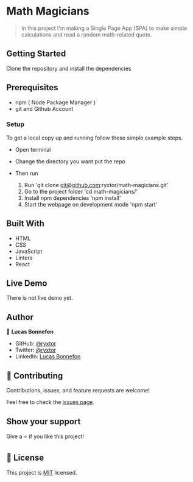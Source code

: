 # Math Magicians

>  In this project I'm making a Single Page App (SPA) to make simple calculations and read a random math-related quote.

## Getting Started

Clone the repository and install the dependencies

## Prerequisites

- npm ( Node Package Manager )
- git and Github Account

### Setup

To get a local copy up and running follow these simple example steps.

- Open terminal
- Change the directory you want put the repo
- Then run
  
   1. Run 'git clone git@github.com:ryxtor/math-magicians.git'
   2. Go to the project folder 'cd math-magicians/'
   3. Install npm dependencies 'npm install'
   4. Start the webpage on development mode 'npm start'
## Built With

- HTML
- CSS
- JavaScript
- Linters
- React

## Live Demo

There is not live demo yet.
## Author

👤 **Lucas Bonnefon**

- GitHub: [@ryxtor](https://github.com/ryxtor)
- Twitter: [@ryxtor](https://twitter.com/ryxtor)
- LinkedIn: [Lucas Bonnefon](https://www.linkedin.com/in/lucas-bonnefon-074a01134/)

## 🤝 Contributing

Contributions, issues, and feature requests are welcome!

Feel free to check the [issues page](https://github.com/ryxtor/math-magicians/issues).

## Show your support

Give a ⭐️ if you like this project!

## 📝 License

This project is [MIT](./MIT.md) licensed.
